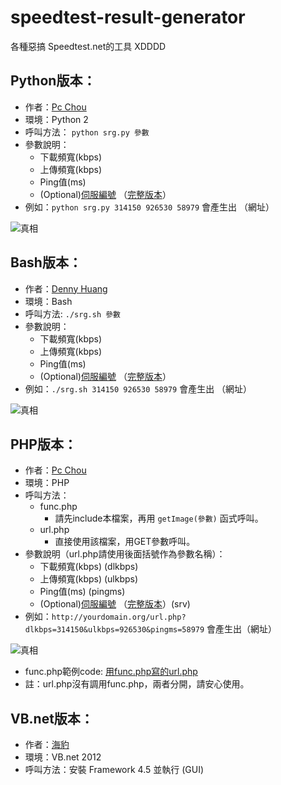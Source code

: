 speedtest-result-generator
===============

各種惡搞 Speedtest.net的工具 XDDDD

Python版本：
------------------

* 作者：[Pc Chou](http://about.me/pcchou)
* 環境：Python 2
* 呼叫方法： `python srg.py 參數`
* 參數說明：
  * 下載頻寬(kbps)
  * 上傳頻寬(kbps)
  * Ping值(ms)
  * (Optional)[伺服編號](http://paste.ubuntu.com/8410453/) （[完整版本](http://www.speedtest.net/speedtest-servers-static.php)）
* 例如：`python srg.py 314150 926530 58979` 會產生出 （網址）

![真相](http://www.speedtest.net/result/3781272742.png)

Bash版本：
------------------

* 作者：[Denny Huang](https://github.com/denny0223)
* 環境：Bash
* 呼叫方法: `./srg.sh 參數`
* 參數說明：
  * 下載頻寬(kbps)
  * 上傳頻寬(kbps)
  * Ping值(ms)
  * (Optional)[伺服編號](http://paste.ubuntu.com/8410453/) （[完整版本](http://www.speedtest.net/speedtest-servers-static.php)）
* 例如：`./srg.sh 314150 926530 58979` 會產生出 （網址）

![真相](http://www.speedtest.net/result/3782546990.png)

PHP版本：
------------------

* 作者：[Pc Chou](http://about.me/pcchou)
* 環境：PHP
* 呼叫方法：
  * func.php
    * 請先include本檔案，再用 `getImage(參數)` 函式呼叫。
  * url.php
    * 直接使用該檔案，用GET參數呼叫。
* 參數說明（url.php請使用後面括號作為參數名稱）：
  * 下載頻寬(kbps) (dlkbps)
  * 上傳頻寬(kbps) (ulkbps)
  * Ping值(ms) (pingms)
  * (Optional)[伺服編號](http://paste.ubuntu.com/8410453/) （[完整版本](http://www.speedtest.net/speedtest-servers-static.php)）(srv)
* 例如：`http://yourdomain.org/url.php?dlkbps=314150&ulkbps=926530&pingms=58979` 會產生出（網址）

![真相](http://www.speedtest.net/result/3782546990.png)
* func.php範例code: [用func.php寫的url.php](http://pastebin.com/mDsC9yHm)
* 註：url.php沒有調用func.php，兩者分開，請安心使用。

VB.net版本：
------------------

* 作者：[海豹](http://about.me/seadog007)
* 環境：VB.net 2012
* 呼叫方法：安裝 Framework 4.5 並執行 (GUI)
